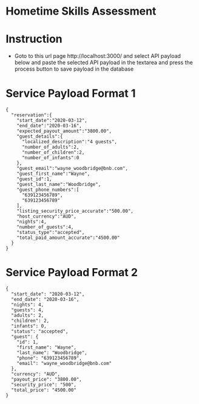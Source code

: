 # Hometime Skills Assessment

# Instruction

* Goto to this url page http://localhost:3000/ and select API payload below and paste the selected API payload in the textarea and press the process button to save payload in the database

# Service Payload Format 1

```
{
  "reservation":{
    "start_date":"2020-03-12",
    "end_date":"2020-03-16",
    "expected_payout_amount":"3800.00",
    "guest_details":{
      "localized_description":"4 guests",
      "number_of_adults":2,
      "number_of_children":2,
      "number_of_infants":0
    },
    "guest_email":"wayne_woodbridge@bnb.com",
    "guest_first_name":"Wayne",
    "guest_id":1,
    "guest_last_name":"Woodbridge",
    "guest_phone_numbers":[
      "639123456789",
      "639123456789"
    ],
    "listing_security_price_accurate":"500.00",
    "host_currency":"AUD",
    "nights":4,
    "number_of_guests":4,
    "status_type":"accepted",
    "total_paid_amount_accurate":"4500.00"
  }
}
```

# Service Payload Format 2

```
{
  "start_date": "2020-03-12",
  "end_date": "2020-03-16",
  "nights": 4,
  "guests": 4,
  "adults": 2,
  "children": 2,
  "infants": 0,
  "status": "accepted",
  "guest": {
    "id": 1,
    "first_name": "Wayne",
    "last_name": "Woodbridge",
    "phone": "639123456789",
    "email": "wayne_woodbridge@bnb.com"
  },
  "currency": "AUD",
  "payout_price": "3800.00",
  "security_price": "500",
  "total_price": "4500.00"
}
```